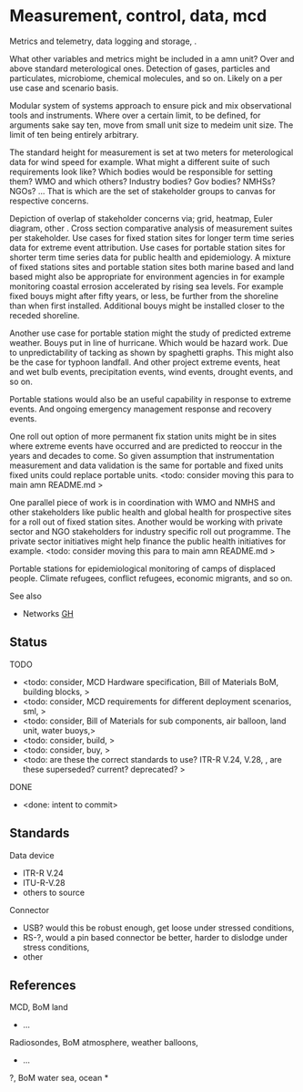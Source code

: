 # Measurement, control, data, mcd

Metrics and telemetry, data logging and storage, . 

What other variables and metrics might be included in a amn unit? Over and above standard meterological ones. Detection of gases, particles and particulates, microbiome, chemical molecules, and so on. Likely on a per use case and scenario basis. 

Modular system of systems approach to ensure pick and mix observational tools and instruments. Where over a certain limit, to be defined, for arguments sake say ten, move from small unit size to medeim unit size. The limit of ten being entirely arbitrary. 

The standard height for measurement is set at two meters for meterological data for wind speed for example. What might a different suite of such requirements look like? Which bodies would be responsible for setting them? WMO and which others? Industry bodies? Gov bodies? NMHSs? NGOs? ... That is which are the set of stakeholder groups to canvas for respective concerns.  

Depiction of overlap of stakeholder concerns via; grid, heatmap, Euler diagram, other . Cross section comparative analysis of measurement suites per stakeholder. Use cases for fixed station sites for longer term time series data for extreme event attribution. Use cases for portable station sites for shorter term time series data for public health and epidemiology. A mixture of fixed stations sites and portable station sites both marine based and land based might also be appropriate for environment agencies in for example monitoring coastal errosion accelerated by rising sea levels. For example fixed bouys might after fifty years, or less, be further from the shoreline than when first installed. Additional bouys might be installed closer to the receded shoreline.

Another use case for portable station might the study of predicted extreme weather. Bouys put in line of hurricane. Which would be hazard work. Due to unpredictability of tacking as shown by spaghetti graphs. This might also be the case for typhoon landfall. And other project extreme events, heat and wet bulb events, precipitation events, wind events, drought events, and so on.

Portable stations would also be an useful capability in response to extreme events. And ongoing emergency management response and recovery events.

One roll out option of more permanent fix station units might be in sites where extreme events have occurred and are predicted to reoccur in the years and decades to come. So given assumption that instrumentation measurement and data validation is the same for portable and fixed units fixed units could replace portable units. <todo: consider moving this para to main amn README.md >

One parallel piece of work is in coordination with WMO and NMHS and other stakeholders like public health and global health for prospective sites for a roll out of fixed station sites. Another would be working with private sector and NGO stakeholders for industry specific roll out programme. The private sector initiatives might help finance the public health initiatives for example. <todo: consider moving this para to main amn README.md >

Portable stations for epidemiological monitoring of camps of displaced people. Climate refugees, conflict refugees, economic migrants, and so on. 

See also
* Networks [GH](https://github.com/YorkEarwaker/Networks)

## Status

TODO
* <todo: consider, MCD Hardware specification, Bill of Materials BoM, building blocks, >
* <todo: consider, MCD requirements for different deployment scenarios, sml, >
* <todo: consider, Bill of Materials for sub components, air balloon, land unit, water buoys,>
* <todo: consider, build, >
* <todo: consider, buy, >
* <todo: are these the correct standards to use? ITR-R V.24, V.28, , are these superseded? current? deprecated?  >

DONE
* <done: intent to commit>

## Standards

Data device 
* ITR-R V.24
* ITU-R-V.28
* others to source

Connector
* USB? would this be robust enough, get loose under stressed conditions, 
* RS-?, would a pin based connector be better, harder to dislodge under stress conditions, 
* other

## References

MCD, BoM land
* ...

Radiosondes, BoM atmosphere, weather balloons, 
* ...

?, BoM water sea, ocean
* 